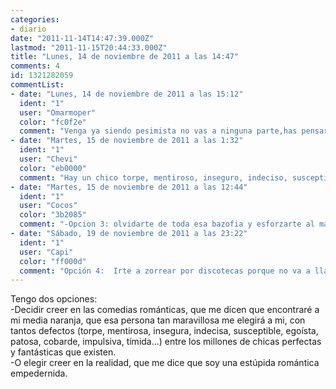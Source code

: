 ```yaml
---
categories:
- diario
date: "2011-11-14T14:47:39.000Z"
lastmod: "2011-11-15T20:44:33.000Z"
title: "Lunes, 14 de noviembre de 2011 a las 14:47"
comments: 4
id: 1321282059
commentList:
- date: "Lunes, 14 de noviembre de 2011 a las 15:12"
  ident: "1"
  user: "Omarmoper"
  color: "fc0f2e"
  comment: "Venga ya siendo pesimista no vas a ninguna parte,has pensar que puede pasar lo mejor,dentro de ser realista,no te inventes cuentos xd."
- date: "Martes, 15 de noviembre de 2011 a las 1:32"
  ident: "1"
  user: "Chevi"
  color: "eb0000"
  comment: "Hay un chico torpe, mentiroso, inseguro, indeciso, susceptible, egoísta, patoso, cobarde, impulsivo, tímido... que te encantara, y que pensara que una chica tan perfecta como tu nunca se fijara en el. Tu estaras pensando lo mismo de el, y ese sera vuestro perfecto equilibrio."
- date: "Martes, 15 de noviembre de 2011 a las 12:44"
  ident: "1"
  user: "Cocos"
  color: "3b2085"
  comment: "-Opcion 3: olvidarte de toda esa bazofia y esforzarte al maximo en lo que hagas en la realidad"
- date: "Sábado, 19 de noviembre de 2011 a las 23:22"
  ident: "1"
  user: "Capi"
  color: "ff000d"
  comment: "Opción 4:  Irte a zorrear por discotecas porque no va a llamar al timbre de la puerta de tu casa."
---
```


Tengo dos opciones:  
-Decidir creer en las comedias románticas, que me dicen que encontraré a mi media naranja, que esa persona tan maravillosa me elegirá a mi, con tantos defectos (torpe, mentirosa, insegura, indecisa, susceptible, egoísta, patosa, cobarde, impulsiva, tímida...) entre los millones de chicas perfectas y fantásticas que existen.  
-O elegir creer en la realidad, que me dice que soy una estúpida romántica empedernida.